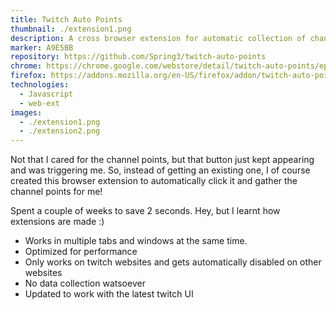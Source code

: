 ```yaml
---
title: Twitch Auto Points
thumbnail: ./extension1.png
description: A cross browser extension for automatic collection of channel points
marker: A9E5BB
repository: https://github.com/Spring3/twitch-auto-points
chrome: https://chrome.google.com/webstore/detail/twitch-auto-points/epdcapclkanflhcnialagecbkbpkbcbi
firefox: https://addons.mozilla.org/en-US/firefox/addon/twitch-auto-points/
technologies:
  - Javascript
  - web-ext
images:
  - ./extension1.png
  - ./extension2.png
---
```


Not that I cared for the channel points, but that button just kept appearing and was triggering me. So, instead of getting an existing one, I of course created this browser extension to automatically click it and gather the channel points for me!

Spent a couple of weeks to save 2 seconds. Hey, but I learnt how extensions are made :)

- Works in multiple tabs and windows at the same time.
- Optimized for performance
- Only works on twitch websites and gets automatically disabled on other websites
- No data collection watsoever
- Updated to work with the latest twitch UI
